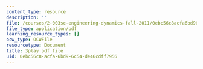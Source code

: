 ```yaml
---
content_type: resource
description: ''
file: /courses/2-003sc-engineering-dynamics-fall-2011/0ebc56c8acfa6bd96c54de46cdff7956_7kcWV6zlcRU.pdf
file_type: application/pdf
learning_resource_types: []
ocw_type: OCWFile
resourcetype: Document
title: 3play pdf file
uid: 0ebc56c8-acfa-6bd9-6c54-de46cdff7956
---
```

